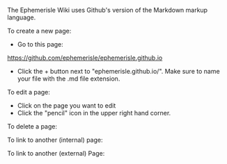 The Ephemerisle Wiki uses Github's version of the Markdown markup language.  

To create a new page: 

* Go to this page: 

https://github.com/ephemerisle/ephemerisle.github.io

* Click the + button next to "ephemerisle.github.io/". Make sure to name your file with the .md file extension.

To edit a page:

* Click on the page you want to edit
* Click the "pencil" icon in the upper right hand corner. 

To delete a page: 

To link to another (internal) page: 

To link to another (external) Page: 

